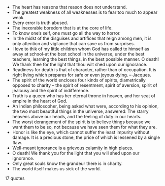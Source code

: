  - The heart has reasons that reason does not understand.
 - The greatest weakness of all weaknesses is to fear too much to appear weak.
 - Every error is truth abused.
 - The inexorable boredom that is at the core of life.
 - To know one’s self, one must go all the way to horror.
 - In the midst of the disguises and artifices that reign among men, it is only attention and vigilance that can save us from surprises.
 - I love to thik of my little children whom God has called to himself as away at school-at the best school in the universe, under the best teachers, learning the best things, in the best possible manner. O death! We thank thee for the light that thou wilt shed upon our ignorance.
 - Readiness for death is that of character, rather than of occupation. It is right living which prepares for safe or even joyous dying. – Jacques.
 - The spirit of the world encloses four kinds of spirits, diametrically opposed to charity – the spirit of resentment, spirit of aversion, spirit of jealousy and the spirit of indifference.
 - Truth is a queen who has her eternal throne in heaven, and her seat of empire in the heart of God.
 - An Indian philosopher, being asked what were, according to his opinion, the two most beautiful things in the universe, answered: The starry heavens above our heads, and the feeling of duty in our hearts.
 - The worst derangement of the spirit is to believe things because we want them to be so, not because we have seen them for what they are.
 - Honor is like the eye, which cannot suffer the least impurity without damage. It is a precious stone, the price of which is lessened by a single flaw.
 - Well-meant ignorance is a grievous calamity in high places.
 - O death! We thank you for the light that you will shed upon our ignorance.
 - Only great souls know the grandeur there is in charity.
 - The world itself makes us sick of the world.

17 quotes